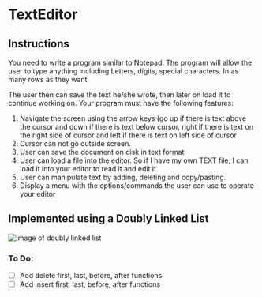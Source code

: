 # TextEditor
## Instructions
You need to write a program similar to Notepad. The program will allow the user to type anything including Letters, digits, special characters. In as many rows as they want. 

The user then can save the text he/she wrote, then later on load it to continue working on. Your program must have the following features:

1. Navigate the screen using the arrow keys (go up if there is text above the cursor and down if there is text below cursor, right if there is text on the right side of cursor and left if there is text on left side of cursor
2. Cursor can not go outside screen. 
3. User can save the document on disk in text format
4. User can load a file into the editor. So if I have my own TEXT file, I can load it into your editor to read it and edit it
5. User can manipulate text by adding, deleting and copy/pasting.
6. Display a menu with the options/commands the user can use to operate your editor

## Implemented using a Doubly Linked List
![image of doubly linked list](https://media.geeksforgeeks.org/wp-content/cdn-uploads/gq/2014/03/DLL1.png)
### **To Do:**
- [ ] Add delete first, last, before, after functions
- [ ] Add insert first, last, before, after functions
